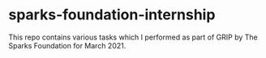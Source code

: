 # sparks-foundation-internship
This repo contains various tasks which I performed as part of GRIP by The Sparks Foundation for March 2021.
